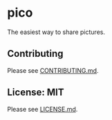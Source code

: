 # pico

The easiest way to share pictures.

## Contributing

Please see [CONTRIBUTING.md](CONTRIBUTING.md).

## License: MIT

Please see [LICENSE.md](LICENSE.md).
